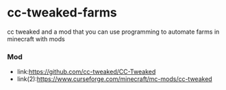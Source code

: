 # cc-tweaked-farms
cc tweaked and a mod that you can use programming to automate farms in minecraft with mods

### Mod
* link:https://github.com/cc-tweaked/CC-Tweaked
* link(2):https://www.curseforge.com/minecraft/mc-mods/cc-tweaked
